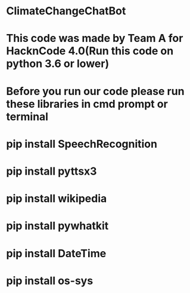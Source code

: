 # ClimateChangeChatBot
# This code was made by Team A for HacknCode 4.0(Run this code on python 3.6 or lower)
# Before you run our code please run these libraries in cmd prompt or terminal
# pip install SpeechRecognition
# pip install pyttsx3
# pip install wikipedia
# pip install pywhatkit
# pip install DateTime
# pip install os-sys
